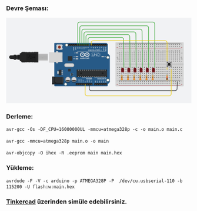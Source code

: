 ### Devre Şeması:

[![](https://github.com/Mona-Roza/c_arduino_trials/blob/main/arduino_trial_3/circuit_diagram.png)](https://github.com/Mona-Roza/c_arduino_trials/blob/main/arduino_trial_3/circuit_diagram.png)

### Derleme:

``` 
avr-gcc -Os -DF_CPU=16000000UL -mmcu=atmega328p -c -o main.o main.c

avr-gcc -mmcu=atmega328p main.o -o main

avr-objcopy -O ihex -R .eeprom main main.hex
```

### Yükleme:

```
avrdude -F -V -c arduino -p ATMEGA328P -P  /dev/cu.usbserial-110 -b 115200 -U flash:w:main.hex
```
### [Tinkercad](https://www.tinkercad.com/things/3S4Auxvxrz4-arduinotrial3) üzerinden simüle edebilirsiniz.
